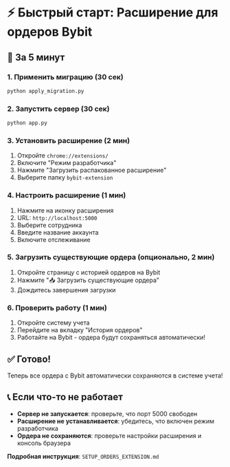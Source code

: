 # ⚡ Быстрый старт: Расширение для ордеров Bybit

## 🚀 За 5 минут

### 1. Применить миграцию (30 сек)
```bash
python apply_migration.py
```

### 2. Запустить сервер (30 сек)
```bash
python app.py
```

### 3. Установить расширение (2 мин)
1. Откройте `chrome://extensions/`
2. Включите "Режим разработчика"
3. Нажмите "Загрузить распакованное расширение"
4. Выберите папку `bybit-extension`

### 4. Настроить расширение (1 мин)
1. Нажмите на иконку расширения
2. URL: `http://localhost:5000`
3. Выберите сотрудника
4. Введите название аккаунта
5. Включите отслеживание

### 5. Загрузить существующие ордера (опционально, 2 мин)
1. Откройте страницу с историей ордеров на Bybit
2. Нажмите "📥 Загрузить существующие ордера"
3. Дождитесь завершения загрузки

### 6. Проверить работу (1 мин)
1. Откройте систему учета
2. Перейдите на вкладку "История ордеров"
3. Работайте на Bybit - ордера будут сохраняться автоматически!

## ✅ Готово!

Теперь все ордера с Bybit автоматически сохраняются в системе учета!

## 📞 Если что-то не работает

- **Сервер не запускается**: проверьте, что порт 5000 свободен
- **Расширение не устанавливается**: убедитесь, что включен режим разработчика
- **Ордера не сохраняются**: проверьте настройки расширения и консоль браузера

**Подробная инструкция**: `SETUP_ORDERS_EXTENSION.md` 